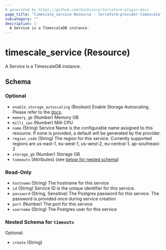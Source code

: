 ```yaml
---
# generated by https://github.com/hashicorp/terraform-plugin-docs
page_title: "timescale_service Resource - terraform-provider-timescale"
subcategory: ""
description: |-
  A Service is a TimescaleDB instance.
---
```


# timescale_service (Resource)

A Service is a TimescaleDB instance.



<!-- schema generated by tfplugindocs -->
## Schema

### Optional

- `enable_storage_autoscaling` (Boolean) Enable Storage Autoscaling. Please refer to the [docs](https://docs.timescale.com/cloud/latest/service-operations/autoscaling/).
- `memory_gb` (Number) Memory GB
- `milli_cpu` (Number) Milli CPU
- `name` (String) Service Name is the configurable name assigned to this resource. If none is provided, a default will be generated by the provider.
- `region_code` (String) The region for this service. Currently supported regions are us-east-1, eu-west-1, us-west-2, eu-central-1, ap-southeast-2
- `storage_gb` (Number) Storage GB
- `timeouts` (Attributes) (see [below for nested schema](#nestedatt--timeouts))

### Read-Only

- `hostname` (String) The hostname for this service
- `id` (String) Service ID is the unique identifier for this service.
- `password` (String, Sensitive) The Postgres password for this service. The password is provided once during service creation
- `port` (Number) The port for this service
- `username` (String) The Postgres user for this service

<a id="nestedatt--timeouts"></a>
### Nested Schema for `timeouts`

Optional:

- `create` (String)


